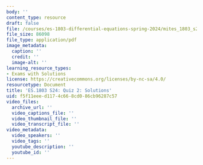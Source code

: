 ```yaml
---
body: ''
content_type: resource
draft: false
file: /courses/es-1803-differential-equations-spring-2024/mites_1803_s24_quiz2-qa.pdf
file_size: 86098
file_type: application/pdf
image_metadata:
  caption: ''
  credit: ''
  image-alt: ''
learning_resource_types:
- Exams with Solutions
license: https://creativecommons.org/licenses/by-nc-sa/4.0/
resourcetype: Document
title: 'ES.1803 S24: Quiz 2: Solutions'
uid: f5f11eee-d117-4c66-8cd0-86cb96287c57
video_files:
  archive_url: ''
  video_captions_file: ''
  video_thumbnail_file: ''
  video_transcript_file: ''
video_metadata:
  video_speakers: ''
  video_tags: ''
  youtube_description: ''
  youtube_id: ''
---
```

